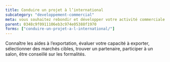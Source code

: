 ```yaml
---
title: Conduire un projet à l’international
subcategory: "developpement-commercial"
meta: vous souhaitez rebondir et développer votre activité commerciale ?
parent: 0348c9f0911106eb3c974e05388f1970
forms: ["conduire-un-projet-a-l-international/"]
---
```


Connaître les aides à l’exportation, évaluer votre capacité à exporter, sélectionner des marchés cibles, trouver un partenaire, participer à un salon, être conseillé sur les formalités.
